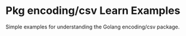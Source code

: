 # Pkg encoding/csv Learn Examples
Simple examples for understanding the Golang encoding/csv package.
